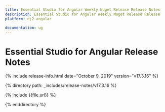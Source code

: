 ```yaml
---
title: Essential Studio for Angular Weekly Nuget Release Release Notes  
description: Essential Studio for Angular Weekly Nuget Release Release Notes  
platform: ej2-angular

documentation: ug
---
```


# Essential Studio for  Angular  Release Notes  

{% include release-info.html date="October 9, 2019"   version="v17.3.16"  %} 

{% directory path: _includes/release-notes/v17.3.16 %}

{% include {{file.url}} %}

{% enddirectory %}
